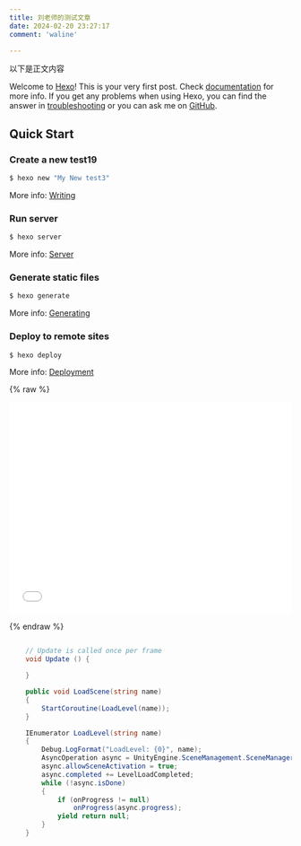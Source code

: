 ```yaml
---
title: 刘老师的测试文章
date: 2024-02-20 23:27:17
comment: 'waline'

---
```


以下是正文内容

Welcome to [Hexo](https://hexo.io/)! This is your very first post. Check [documentation](https://hexo.io/docs/) for more info. If you get any problems when using Hexo, you can find the answer in [troubleshooting](https://hexo.io/docs/troubleshooting.html) or you can ask me on [GitHub](https://github.com/hexojs/hexo/issues).

## Quick Start

### Create a new test19

```bash
$ hexo new "My New test3"
```

More info: [Writing](https://hexo.io/docs/writing.html)

### Run server

```bash
$ hexo server
```

More info: [Server](https://hexo.io/docs/server.html)

### Generate static files

```bash
$ hexo generate
```

More info: [Generating](https://hexo.io/docs/generating.html)

### Deploy to remote sites

```bash
$ hexo deploy
```

More info: [Deployment](https://hexo.io/docs/one-command-deployment.html)

{% raw %}

<div style="position: relative; width: 100%; height: 0; padding-bottom: 75%;">
    <iframe src="//player.bilibili.com/player.html?aid=206890880&bvid=BV1Ah411z7Po&cid=378344365&page=1" scrolling="no" border="0" frameborder="no" framespacing="0" allowfullscreen="true" style="position:absolute; height: 100%; width: 100%;"> </iframe>
</div>

{% endraw %}

```C#

    // Update is called once per frame
    void Update () {

    }

    public void LoadScene(string name)
    {
        StartCoroutine(LoadLevel(name));
    }

    IEnumerator LoadLevel(string name)
    {
        Debug.LogFormat("LoadLevel: {0}", name);
        AsyncOperation async = UnityEngine.SceneManagement.SceneManager.LoadSceneAsync(name);
        async.allowSceneActivation = true;
        async.completed += LevelLoadCompleted;
        while (!async.isDone)
        {
            if (onProgress != null)
                onProgress(async.progress);
            yield return null;
        }
    }

```
